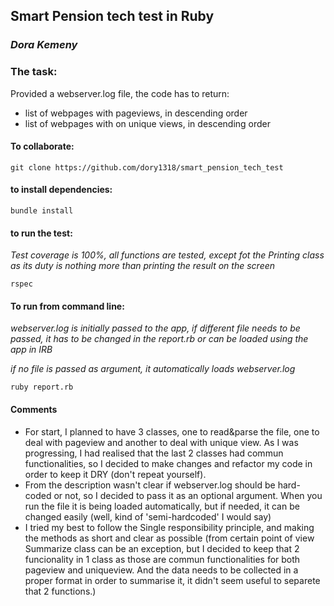 ## Smart Pension tech test in Ruby
### <i> Dora Kemeny </i>

### The task:
Provided a webserver.log file, the code has to return:
- list of webpages with pageviews, in descending order
- list of webpages with on unique views, in descending order

#### To collaborate: 
``
git clone https://github.com/dory1318/smart_pension_tech_test
``
#### to install dependencies:
 ``bundle install
``
#### to run the test:

<i> Test coverage is 100%, all functions are tested, except fot the Printing class as its duty is nothing more than printing the result on the screen </i> 

``rspec
``

#### To run from command line:
 <i> webserver.log is initially passed to the app, if different file needs to be passed, it has to be changed in the report.rb or can be loaded using the app in IRB 
 
 if no file is passed as argument, it automatically loads webserver.log </i> 

``ruby report.rb
``

#### Comments
- For start, I planned to have 3 classes, one to read&parse the file, one to deal with pageview and another to deal with unique view. As I was progressing, I had realised that the last 2 classes had commun functionalities, so I decided to make changes and refactor my code in order to keep it DRY (don't repeat yourself).
- From the description wasn't clear if webserver.log should be hard-coded or not, so I decided to pass it as an optional argument. When you run the file it is being loaded automatically, but if needed, it can be changed easily (well, kind of 'semi-hardcoded' I would say)
- I tried my best to follow the Single responsibility principle, and making the methods as short and clear as possible (from certain point of view Summarize class can be an exception, but I decided to keep that 2 funcionality in 1 class as those are commun functionalities for both pageview and uniqueview. And the data needs to be collected in a proper format in order to summarise it, it didn't seem useful to separete that 2 functions.)
